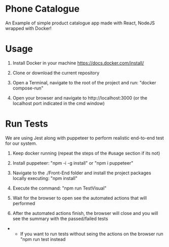 # Phone Catalogue
 
An Example of simple product catalogue app made with React, NodeJS wrapped with Docker!


# Usage

1. Install Docker in your machine https://docs.docker.com/install/

2. Clone or download the current repository

3. Open a Terminal, navigate to the root of the project and run: "docker compose-run"

4. Open your browser and navigate to http://localhost:3000 (or the localhost port indicated in the cmd window)


# Run Tests

We are using Jest along with puppeteer to perform realistic end-to-end test for our system.

1. Keep docker running (repeat the steps of the #usage section if its not)

2. Install puppeteer: "npm -i -g install" or "npm i puppeteer"

3. Navigate to the ./Front-End folder and install the project packages locally executing: "npm install"

4. Execute the command: "npm run TestVisual"

5. Wait for the browser to open see the automated actions that will performed

6. After the automated actions finish, the browser will close and you will see the summary with the passed/failed tests

* - If you want to run tests without seing the actions on the browser run "npm run test instead
